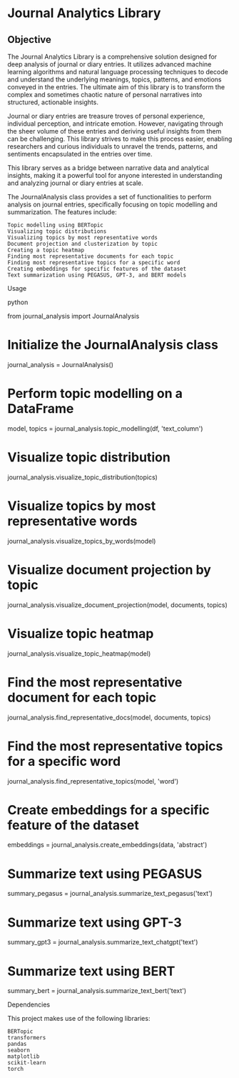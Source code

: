 # Journal Analytics Library

## Objective

The Journal Analytics Library is a comprehensive solution designed for deep analysis of journal or diary entries. It utilizes advanced machine learning algorithms and natural language processing techniques to decode and understand the underlying meanings, topics, patterns, and emotions conveyed in the entries. The ultimate aim of this library is to transform the complex and sometimes chaotic nature of personal narratives into structured, actionable insights. 

Journal or diary entries are treasure troves of personal experience, individual perception, and intricate emotion. However, navigating through the sheer volume of these entries and deriving useful insights from them can be challenging. This library strives to make this process easier, enabling researchers and curious individuals to unravel the trends, patterns, and sentiments encapsulated in the entries over time.

This library serves as a bridge between narrative data and analytical insights, making it a powerful tool for anyone interested in understanding and analyzing journal or diary entries at scale.

The JournalAnalysis class provides a set of functionalities to perform analysis on journal entries, specifically focusing on topic modelling and summarization. The features include:

    Topic modelling using BERTopic
    Visualizing topic distributions
    Visualizing topics by most representative words
    Document projection and clusterization by topic
    Creating a topic heatmap
    Finding most representative documents for each topic
    Finding most representative topics for a specific word
    Creating embeddings for specific features of the dataset
    Text summarization using PEGASUS, GPT-3, and BERT models

Usage

python

from journal_analysis import JournalAnalysis

# Initialize the JournalAnalysis class
journal_analysis = JournalAnalysis()

# Perform topic modelling on a DataFrame
model, topics = journal_analysis.topic_modelling(df, 'text_column')

# Visualize topic distribution
journal_analysis.visualize_topic_distribution(topics)

# Visualize topics by most representative words
journal_analysis.visualize_topics_by_words(model)

# Visualize document projection by topic
journal_analysis.visualize_document_projection(model, documents, topics)

# Visualize topic heatmap
journal_analysis.visualize_topic_heatmap(model)

# Find the most representative document for each topic
journal_analysis.find_representative_docs(model, documents, topics)

# Find the most representative topics for a specific word
journal_analysis.find_representative_topics(model, 'word')

# Create embeddings for a specific feature of the dataset
embeddings = journal_analysis.create_embeddings(data, 'abstract')

# Summarize text using PEGASUS
summary_pegasus = journal_analysis.summarize_text_pegasus('text')

# Summarize text using GPT-3
summary_gpt3 = journal_analysis.summarize_text_chatgpt('text')

# Summarize text using BERT
summary_bert = journal_analysis.summarize_text_bert('text')

Dependencies

This project makes use of the following libraries:

    BERTopic
    transformers
    pandas
    seaborn
    matplotlib
    scikit-learn
    torch

